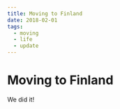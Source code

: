 ```yaml
---
title: Moving to Finland
date: 2018-02-01
tags:
  - moving
  - life
  - update
---
```


# Moving to Finland

We did it!
